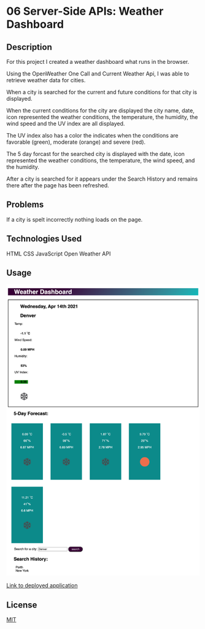 # 06 Server-Side APIs: Weather Dashboard 
## Description

For this project I created a weather dashboard what runs in the browser. 

Using the OpenWeather One Call and Current Weather Api, I was able to retrieve weather data for cities.

When a city is searched for the current and future conditions for that city is displayed. 

When the current conditions for the city are displayed the city name, date, icon represented the weather conditions, the temperature, the humidity, the wind speed and the UV index are all displayed. 

The UV index also has a color the indicates when the conditions are favorable (green), moderate (orange) and severe (red). 

The 5 day forcast for the searched city is displayed with the date, icon represented the weather conditions, the temperature, the wind speed, and the humidity.

After a city is searched for it appears under the Search History and remains there after the page has been refreshed.


## Problems 

If a city is spelt incorrectly nothing loads on the page.


## Technologies Used

HTML 
CSS
JavaScript
Open Weather API

## Usage
 
![Screen-shot-of-final-product](assets/Image/WeatherDashboardScreenShot.png)

[Link to deployed application](https://harmane4.github.io/Weather-Dashboard/)


## License 
[MIT](https://choosealicense.com/licenses/mit/)

